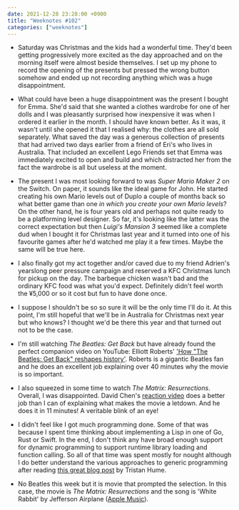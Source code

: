 ```yaml
---
date: 2021-12-28 23:28:00 +0900
title: "Weeknotes #102"
categories: ["weeknotes"]
---
```


- Saturday was Christmas and the kids had a wonderful time. They'd been getting progressively more excited as the day approached and on the morning itself were almost beside themselves. I set up my phone to record the opening of the presents but pressed the wrong button somehow and ended up not recording anything which was a huge disappointment.

- What could have been a huge disappointment was the present I bought for Emma. She'd said that she wanted a clothes wardrobe for one of her dolls and I was pleasantly surprised how inexpensive it was when I ordered it earlier in the month. I should have known better. As it was, it wasn't until she opened it that I realised why: the clothes are all sold separately. What saved the day was a generous collection of presents that had arrived two days earlier from a friend of Eri's who lives in Australia. That included an excellent Lego Friends set that Emma was immediately excited to open and build and which distracted her from the fact the wardrobe is all but useless at the moment.

- The present I was most looking forward to was _Super Mario Maker 2_ on the Switch. On paper, it sounds like the ideal game for John. He started creating his own Mario levels out of Duplo a couple of months back so what better game than one _in which you create your own Mario levels_? On the other hand, he is four years old and perhaps not quite ready to be a platforming level designer. So far, it's looking like the latter was the correct expectation but then _Luigi's Mansion 3_ seemed like a complete dud when I bought it for Christmas last year and it turned into one of his favourite games after he'd watched me play it a few times. Maybe the same will be true here.

- I also finally got my act together and/or caved due to my friend Adrien's yearslong peer pressure campaign and reserved a KFC Christmas lunch for pickup on the day. The barbeque chicken wasn't bad and the ordinary KFC food was what you'd expect. Definitely didn't feel worth the ¥5,000 or so it cost but fun to have done once.

- I suppose I shouldn't be so so sure it will be the only time I'll do it. At this point, I'm still hopeful that we'll be in Australia for Christmas next year but who knows? I thought we'd be there this year and that turned out not to be the case.

- I'm still watching _The Beatles: Get Back_ but have already found the perfect companion video on YouTube: Elliott Roberts' ['How "The Beatles: Get Back" reshapes history'](https://youtu.be/E1enbCjsXu8). Roberts is a gigantic Beatles fan and he does an excellent job explaining over 40 minutes why the movie is so important.

- I also squeezed in some time to watch _The Matrix: Resurrections_. Overall, I was disappointed. David Chen's [reaction video](https://youtu.be/vxZu4xUuX4k) does a better job than I can of explaining what makes the movie a letdown. And he does it in 11 minutes! A veritable blink of an eye!

- I didn't feel like I got much programming done. Some of that was because I spent time thinking about implementing a Lisp in one of Go, Rust or Swift. In the end, I don't think any have broad enough support for dynamic programming to support runtime library loading and function calling. So all of that time was spent mostly for nought although I do better understand the various approaches to generic programming after reading [this great blog post](https://thume.ca/2019/07/14/a-tour-of-metaprogramming-models-for-generics/) by Tristan Hume.

- No Beatles this week but it is movie that prompted the selection. In this case, the movie is _The Matrix: Resurrections_ and the song is 'White Rabbit' by Jefferson Airplane ([Apple Music](https://music.apple.com/us/album/white-rabbit/281811707?i=281811771)).
